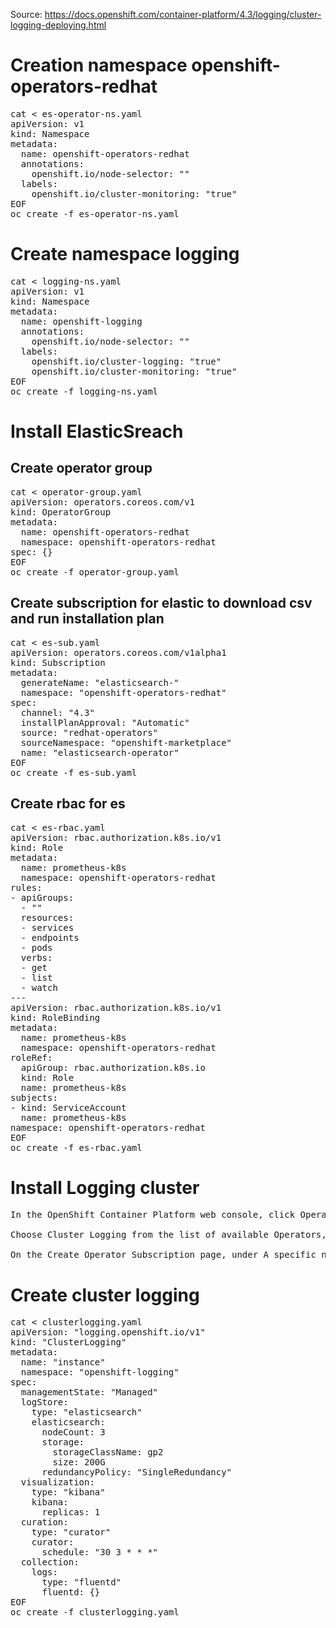Source: https://docs.openshift.com/container-platform/4.3/logging/cluster-logging-deploying.html

# Creation namespace openshift-operators-redhat	
<pre>
cat <<EOF > es-operator-ns.yaml
apiVersion: v1
kind: Namespace
metadata:
  name: openshift-operators-redhat 
  annotations:
    openshift.io/node-selector: ""
  labels:
    openshift.io/cluster-monitoring: "true"
EOF
oc create -f es-operator-ns.yaml
</pre>

# Create namespace logging
<pre>
cat <<EOF > logging-ns.yaml
apiVersion: v1
kind: Namespace
metadata:
  name: openshift-logging
  annotations:
    openshift.io/node-selector: ""
  labels:
    openshift.io/cluster-logging: "true"
    openshift.io/cluster-monitoring: "true"
EOF
oc create -f logging-ns.yaml
</pre>


# Install ElasticSreach
## Create operator group
<pre>
cat <<EOF > operator-group.yaml
apiVersion: operators.coreos.com/v1
kind: OperatorGroup
metadata:
  name: openshift-operators-redhat
  namespace: openshift-operators-redhat 
spec: {}
EOF
oc create -f operator-group.yaml
</pre>

## Create subscription for elastic to download csv and run installation plan
<pre>
cat <<EOF > es-sub.yaml
apiVersion: operators.coreos.com/v1alpha1
kind: Subscription
metadata:
  generateName: "elasticsearch-"
  namespace: "openshift-operators-redhat" 
spec:
  channel: "4.3" 
  installPlanApproval: "Automatic"
  source: "redhat-operators"
  sourceNamespace: "openshift-marketplace"
  name: "elasticsearch-operator"
EOF
oc create -f es-sub.yaml
</pre>

## Create rbac for es
<pre>
cat <<EOF > es-rbac.yaml
apiVersion: rbac.authorization.k8s.io/v1
kind: Role
metadata:
  name: prometheus-k8s
  namespace: openshift-operators-redhat
rules:
- apiGroups:
  - ""
  resources:
  - services
  - endpoints
  - pods
  verbs:
  - get
  - list
  - watch
---
apiVersion: rbac.authorization.k8s.io/v1
kind: RoleBinding
metadata:
  name: prometheus-k8s
  namespace: openshift-operators-redhat
roleRef:
  apiGroup: rbac.authorization.k8s.io
  kind: Role
  name: prometheus-k8s
subjects:
- kind: ServiceAccount
  name: prometheus-k8s
namespace: openshift-operators-redhat
EOF
oc create -f es-rbac.yaml
</pre>

# Install Logging cluster
<pre>
In the OpenShift Container Platform web console, click Operators → OperatorHub.

Choose Cluster Logging from the list of available Operators, and click Install.

On the Create Operator Subscription page, under A specific namespace on the cluster select openshift-logging. Then, click Subscribe.
</pre>

# Create cluster logging
<pre>
cat <<EOF > clusterlogging.yaml
apiVersion: "logging.openshift.io/v1"
kind: "ClusterLogging"
metadata:
  name: "instance" 
  namespace: "openshift-logging"
spec:
  managementState: "Managed"  
  logStore:
    type: "elasticsearch"  
    elasticsearch:
      nodeCount: 3 
      storage:
        storageClassName: gp2 
        size: 200G
      redundancyPolicy: "SingleRedundancy"
  visualization:
    type: "kibana"  
    kibana:
      replicas: 1
  curation:
    type: "curator"  
    curator:
      schedule: "30 3 * * *"
  collection:
    logs:
      type: "fluentd"  
      fluentd: {}
EOF
oc create -f clusterlogging.yaml
</pre>
